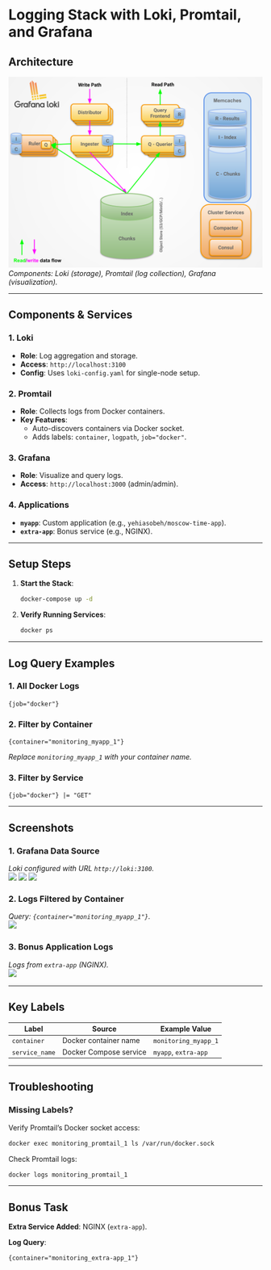 # Logging Stack with Loki, Promtail, and Grafana

## Architecture  
![Loki Stack Architecture](screenshots/loki_architecture_components.svg)  
*Components: Loki (storage), Promtail (log collection), Grafana (visualization).*

---

## **Components & Services**  
### 1. **Loki**  
- **Role**: Log aggregation and storage.  
- **Access**: `http://localhost:3100`  
- **Config**: Uses `loki-config.yaml` for single-node setup.  

### 2. **Promtail**  
- **Role**: Collects logs from Docker containers.  
- **Key Features**:  
  - Auto-discovers containers via Docker socket.  
  - Adds labels: `container`, `logpath`, `job="docker"`.  

### 3. **Grafana**  
- **Role**: Visualize and query logs.  
- **Access**: `http://localhost:3000` (admin/admin).  

### 4. **Applications**  
- **`myapp`**: Custom application (e.g., `yehiasobeh/moscow-time-app`).  
- **`extra-app`**: Bonus service (e.g., NGINX).  

---

## **Setup Steps**  
1. **Start the Stack**:  
   ```bash
   docker-compose up -d
   ```

2. **Verify Running Services**:
   ```bash
   docker ps
   ```

---

## **Log Query Examples**  
### 1. All Docker Logs  
   ```logql
   {job="docker"}
   ```

### 2. Filter by Container  
   ```logql
   {container="monitoring_myapp_1"}
   ```
   *Replace `monitoring_myapp_1` with your container name.*  


### 3. Filter by Service  
   ```logql
   {job="docker"} |= "GET"
   ```

---

## **Screenshots**  
### 1. Grafana Data Source  
*Loki configured with URL `http://loki:3100`.*  
![](/screenshots/loki1.png)
![](/screenshots/loki2.png)
![](/screenshots/loki3.png)


### 2. Logs Filtered by Container  
*Query: `{container="monitoring_myapp_1"}`.*  
   ![](/screenshots/myapp.png)

### 3. Bonus Application Logs  
*Logs from `extra-app` (NGINX).*  
   ![](/screenshots/extra.png)

---

## Key Labels
| Label           | Source                  | Example Value                |
|-----------------|-------------------------|------------------------------|
| `container`     | Docker container name   | `monitoring_myapp_1`         |
| `service_name`  | Docker Compose service  | `myapp`, `extra-app`         |


---

## **Troubleshooting**  
### Missing Labels?  
Verify Promtail’s Docker socket access:  
```bash
docker exec monitoring_promtail_1 ls /var/run/docker.sock
```

Check Promtail logs:  
```bash
docker logs monitoring_promtail_1
```



---

## **Bonus Task**  
**Extra Service Added**: NGINX (`extra-app`).  

**Log Query**:  
```logql
{container="monitoring_extra-app_1"}
